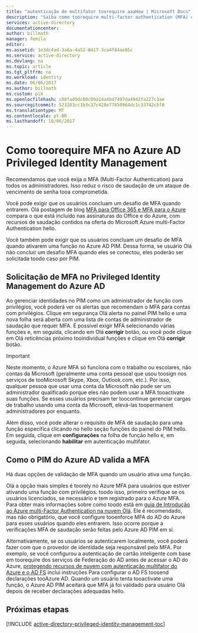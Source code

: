 ```yaml
---
title: "autenticação de multifator toorequire aaaHow | Microsoft Docs"
description: "Saiba como toorequire multi-factor authentication (MFA) com privilégios identidades com a extensão do Azure Active Directory Privileged Identity Management hello."
services: active-directory
documentationcenter: 
author: billmath
manager: femila
editor: 
ms.assetid: 1e3dc4ad-3a6a-4a52-8417-3ca4f84ae05c
ms.service: active-directory
ms.devlang: na
ms.topic: article
ms.tgt_pltfrm: na
ms.workload: identity
ms.date: 06/06/2017
ms.author: billmath
ms.custom: pim
ms.openlocfilehash: c08fad9dc80c09a14a4bd7497da4942fa227c3ae
ms.sourcegitcommit: 523283cc1b3c37c428e77850964dc1c33742c5f0
ms.translationtype: MT
ms.contentlocale: pt-BR
ms.lasthandoff: 10/06/2017
---
```

# <a name="how-toorequire-mfa-in-azure-ad-privileged-identity-management"></a>Como toorequire MFA no Azure AD Privileged Identity Management
Recomendamos que você exija o MFA (Multi-Factor Authentication) para todos os administradores. Isso reduz o risco de saudação de um ataque de vencimento de senha tooa comprometida.

Você pode exigir que os usuários concluam um desafio de MFA quando entrarem. Olá postagem de blog [MFA para Office 365 e MFA para o Azure](https://blogs.technet.microsoft.com/ad/2014/02/11/mfa-for-office-365-and-mfa-for-azure/) compara o que está incluído nas assinaturas do Office e do Azure, com recursos de saudação contidos na oferta do Microsoft Azure multi-Factor Authentication hello.

Você também pode exigir que os usuários concluam um desafio de MFA quando ativarem uma função no Azure AD PIM. Dessa forma, se usuário Olá não concluir um desafio MFA quando eles se conectou, eles poderão ser solicitada toodo caso por PIM.

## <a name="requiring-mfa-in-azure-ad-privileged-identity-management"></a>Solicitação de MFA no Privileged Identity Management do Azure AD
Ao gerenciar identidades no PIM como um administrador de função com privilégios, você poderá ver os alertas que recomendam o MFA para contas com privilégios. Clique em segurança Olá alerta no painel PIM hello e uma nova folha será aberta com uma lista de contas de administrador de saudação que requer MFA.  É possível exigir MFA selecionando várias funções e, em seguida, clicando em Olá **corrigir** botão, ou você pode clique em Olá reticências próximo tooindividual funções e clique em Olá **corrigir** botão.

> [!IMPORTANT]
> Neste momento, o Azure MFA só funciona com o trabalho ou escolares, não contas da Microsoft (geralmente uma conta pessoal que usou toosign nos serviços de tooMicrosoft Skype, Xbox, Outlook.com, etc.). Por isso, qualquer pessoa que usar uma conta da Microsoft não pode ser um administrador qualificado porque eles não podem usar a MFA tooactivate suas funções. Se esses usuários precisam ter toocontinue gerenciar cargas de trabalho usando uma conta da Microsoft, elevá-las toopermanent administradores por enquanto.
> 
> 

Além disso, você pode alterar o requisito de MFA de saudação para uma função específica clicando no hello seção funções do painel do PIM hello. Em seguida, clique em **configurações** na folha de função hello e, em seguida, selecionando **habilitar** em autenticação multifator.

## <a name="how-azure-ad-pim-validates-mfa"></a>Como o PIM do Azure AD valida a MFA
Há duas opções de validação de MFA quando um usuário ativa uma função.

Olá a opção mais simples é toorely no Azure MFA para usuários que estiver ativando uma função com privilégios. toodo isso, primeiro verifique se os usuários licenciados, se necessário e tem registrado para o Azure MFA. Para obter mais informações sobre como toodo está em [guia de Introdução ao Azure multi-Factor Authentication na nuvem Olá](../multi-factor-authentication/multi-factor-authentication-get-started-cloud.md). Ele é recomendado, mas não obrigatório, que você configure tooenforce MFA do AD do Azure para esses usuários quando eles entrarem. Isso ocorre porque a verificações MFA de saudação serão feitas pelo Azure AD PIM em si.

Alternativamente, se os usuários se autenticarem localmente, você poderá fazer com que o provedor de identidade seja responsável pelo MFA. Por exemplo, se você configurou a autenticação de cartão inteligente com base em toorequire dos serviços de Federação do AD antes de acessar o AD do Azure, [protegendo recursos de nuvem com autenticação multifator do Azure e o AD FS](../multi-factor-authentication/multi-factor-authentication-get-started-adfs-cloud.md) inclui instruções Para configurar o AD FS toosend declarações tooAzure AD. Quando um usuário tenta tooactivate uma função, o Azure AD PIM aceitará que MFA já foi validado para usuário Olá depois de receber declarações adequadas hello.

<!--Every topic should have next steps and links toohello next logical set of content tookeep hello customer engaged-->
## <a name="next-steps"></a>Próximas etapas
[!INCLUDE [active-directory-privileged-identity-management-toc](../../includes/active-directory-privileged-identity-management-toc.md)]


